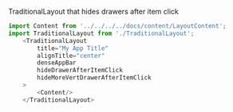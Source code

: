 

TraditionalLayout that hides drawers after item click
```js
import Content from '../../../../docs/content/LayoutContent';
import TraditionalLayout from './TraditionalLayout';
	<TraditionalLayout
		title="My App Title"
		alignTitle="center"
		denseAppBar
		hideDrawerAfterItemClick
		hideMoreVertDrawerAfterItemClick
	>
		<Content/>   
	</TraditionalLayout>
```